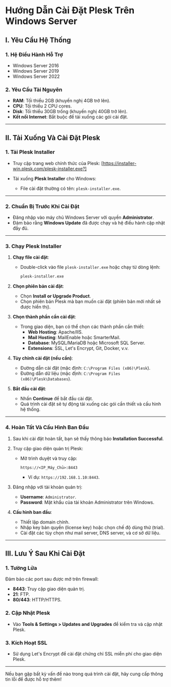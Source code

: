 # Hướng Dẫn Cài Đặt Plesk Trên Windows Server

## I. Yêu Cầu Hệ Thống

### 1. Hệ Điều Hành Hỗ Trợ
- Windows Server 2016
- Windows Server 2019
- Windows Server 2022

### 2. Yêu Cầu Tài Nguyên
- **RAM**: Tối thiểu 2GB (khuyến nghị 4GB trở lên).
- **CPU**: Tối thiểu 2 CPU cores.
- **Disk**: Tối thiểu 30GB trống (khuyến nghị 40GB trở lên).
- **Kết nối Internet**: Bắt buộc để tải xuống các gói cài đặt.

---

## II. Tải Xuống Và Cài Đặt Plesk

### 1. Tải Plesk Installer
- Truy cập trang web chính thức của Plesk: [https://installer-win.plesk.com/plesk-installer.exe?]

- Tải xuống **Plesk Installer** cho Windows:
  - File cài đặt thường có tên: `plesk-installer.exe`.

---

### 2. Chuẩn Bị Trước Khi Cài Đặt
- Đăng nhập vào máy chủ Windows Server với quyền **Administrator**.
- Đảm bảo rằng **Windows Update** đã được chạy và hệ điều hành cập nhật đầy đủ.

---

### 3. Chạy Plesk Installer
1. **Chạy file cài đặt**:
   - Double-click vào file `plesk-installer.exe` hoặc chạy từ dòng lệnh:
     ```cmd
     plesk-installer.exe
     ```

2. **Chọn phiên bản cài đặt**:
   - Chọn **Install or Upgrade Product**.
   - Chọn phiên bản Plesk mà bạn muốn cài đặt (phiên bản mới nhất sẽ được hiển thị).

3. **Chọn thành phần cần cài đặt**:
   - Trong giao diện, bạn có thể chọn các thành phần cần thiết:
     - **Web Hosting**: Apache/IIS.
     - **Mail Hosting**: MailEnable hoặc SmarterMail.
     - **Database**: MySQL/MariaDB hoặc Microsoft SQL Server.
     - **Extensions**: SSL, Let's Encrypt, Git, Docker, v.v.

4. **Tùy chỉnh cài đặt (nếu cần)**:
   - Đường dẫn cài đặt (mặc định: `C:\Program Files (x86)\Plesk`).
   - Đường dẫn dữ liệu (mặc định: `C:\Program Files (x86)\Plesk\Databases`).

5. **Bắt đầu cài đặt**:
   - Nhấn **Continue** để bắt đầu cài đặt.
   - Quá trình cài đặt sẽ tự động tải xuống các gói cần thiết và cấu hình hệ thống.

---

### 4. Hoàn Tất Và Cấu Hình Ban Đầu
1. Sau khi cài đặt hoàn tất, bạn sẽ thấy thông báo **Installation Successful**.
2. Truy cập giao diện quản trị Plesk:
   - Mở trình duyệt và truy cập:
     ```
     https://<IP_Máy_Chủ>:8443
     ```
     - Ví dụ: `https://192.168.1.10:8443`.

3. Đăng nhập với tài khoản quản trị:
   - **Username**: `Administrator`.
   - **Password**: Mật khẩu của tài khoản Administrator trên Windows.

4. **Cấu hình ban đầu**:
   - Thiết lập domain chính.
   - Nhập key bản quyền (license key) hoặc chọn chế độ dùng thử (trial).
   - Cài đặt các tùy chọn như mail server, DNS server, và cơ sở dữ liệu.

---

## III. Lưu Ý Sau Khi Cài Đặt

### 1. Tường Lửa
Đảm bảo các port sau được mở trên firewall:
- **8443**: Truy cập giao diện quản trị.
- **21**: FTP.
- **80/443**: HTTP/HTTPS.

### 2. Cập Nhật Plesk
- Vào **Tools & Settings > Updates and Upgrades** để kiểm tra và cập nhật Plesk.

### 3. Kích Hoạt SSL
- Sử dụng Let's Encrypt để cài đặt chứng chỉ SSL miễn phí cho giao diện Plesk.

---

Nếu bạn gặp bất kỳ vấn đề nào trong quá trình cài đặt, hãy cung cấp thông tin lỗi để được hỗ trợ thêm!
